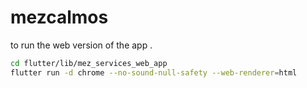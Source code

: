 # mezcalmos

to run the web version of the app .

```sh
cd flutter/lib/mez_services_web_app
flutter run -d chrome --no-sound-null-safety --web-renderer=html
```
